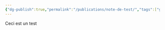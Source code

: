 ```yaml
---
{"dg-publish":true,"permalink":"/publications/note-de-test/","tags":["gardenEntry"]}
---
```


Ceci est un test